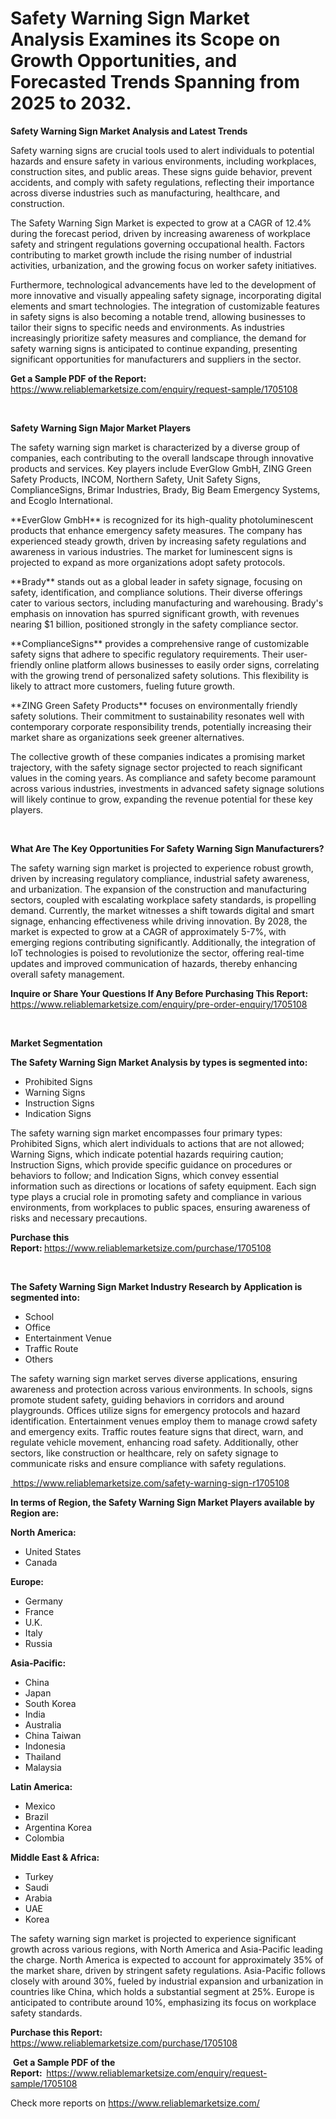 <p><h1>Safety Warning Sign Market Analysis Examines its Scope on Growth Opportunities, and Forecasted Trends Spanning from 2025 to 2032.</h1></p><p><strong>Safety Warning Sign Market Analysis and Latest Trends</strong></p>
<p><p>Safety warning signs are crucial tools used to alert individuals to potential hazards and ensure safety in various environments, including workplaces, construction sites, and public areas. These signs guide behavior, prevent accidents, and comply with safety regulations, reflecting their importance across diverse industries such as manufacturing, healthcare, and construction.</p><p>The Safety Warning Sign Market is expected to grow at a CAGR of 12.4% during the forecast period, driven by increasing awareness of workplace safety and stringent regulations governing occupational health. Factors contributing to market growth include the rising number of industrial activities, urbanization, and the growing focus on worker safety initiatives. </p><p>Furthermore, technological advancements have led to the development of more innovative and visually appealing safety signage, incorporating digital elements and smart technologies. The integration of customizable features in safety signs is also becoming a notable trend, allowing businesses to tailor their signs to specific needs and environments. As industries increasingly prioritize safety measures and compliance, the demand for safety warning signs is anticipated to continue expanding, presenting significant opportunities for manufacturers and suppliers in the sector.</p></p>
<p><strong>Get a Sample PDF of the Report:&nbsp;</strong> <a href="https://www.reliablemarketsize.com/enquiry/request-sample/1705108?utm_campaign=2355&utm_medium=2&utm_source=Github&utm_content=ia&utm_term=07022025&utm_id=safety-warning-sign">https://www.reliablemarketsize.com/enquiry/request-sample/1705108</a></p>
<p>&nbsp;</p>
<p><strong>Safety Warning Sign Major Market Players</strong></p>
<p><p>The safety warning sign market is characterized by a diverse group of companies, each contributing to the overall landscape through innovative products and services. Key players include EverGlow GmbH, ZING Green Safety Products, INCOM, Northern Safety, Unit Safety Signs, ComplianceSigns, Brimar Industries, Brady, Big Beam Emergency Systems, and Ecoglo International.</p><p>**EverGlow GmbH** is recognized for its high-quality photoluminescent products that enhance emergency safety measures. The company has experienced steady growth, driven by increasing safety regulations and awareness in various industries. The market for luminescent signs is projected to expand as more organizations adopt safety protocols.</p><p>**Brady** stands out as a global leader in safety signage, focusing on safety, identification, and compliance solutions. Their diverse offerings cater to various sectors, including manufacturing and warehousing. Brady's emphasis on innovation has spurred significant growth, with revenues nearing $1 billion, positioned strongly in the safety compliance sector.</p><p>**ComplianceSigns** provides a comprehensive range of customizable safety signs that adhere to specific regulatory requirements. Their user-friendly online platform allows businesses to easily order signs, correlating with the growing trend of personalized safety solutions. This flexibility is likely to attract more customers, fueling future growth.</p><p>**ZING Green Safety Products** focuses on environmentally friendly safety solutions. Their commitment to sustainability resonates well with contemporary corporate responsibility trends, potentially increasing their market share as organizations seek greener alternatives.</p><p>The collective growth of these companies indicates a promising market trajectory, with the safety signage sector projected to reach significant values in the coming years. As compliance and safety become paramount across various industries, investments in advanced safety signage solutions will likely continue to grow, expanding the revenue potential for these key players.</p></p>
<p>&nbsp;</p>
<p><strong>What Are The Key Opportunities For Safety Warning Sign Manufacturers?</strong></p>
<p><p>The safety warning sign market is projected to experience robust growth, driven by increasing regulatory compliance, industrial safety awareness, and urbanization. The expansion of the construction and manufacturing sectors, coupled with escalating workplace safety standards, is propelling demand. Currently, the market witnesses a shift towards digital and smart signage, enhancing effectiveness while driving innovation. By 2028, the market is expected to grow at a CAGR of approximately 5-7%, with emerging regions contributing significantly. Additionally, the integration of IoT technologies is poised to revolutionize the sector, offering real-time updates and improved communication of hazards, thereby enhancing overall safety management.</p></p>
<p><strong>Inquire or Share Your Questions If Any Before Purchasing This Report:</strong> <a href="https://www.reliablemarketsize.com/enquiry/pre-order-enquiry/1705108?utm_campaign=2355&utm_medium=2&utm_source=Github&utm_content=ia&utm_term=07022025&utm_id=safety-warning-sign">https://www.reliablemarketsize.com/enquiry/pre-order-enquiry/1705108</a></p>
<p>&nbsp;</p>
<p><strong>Market Segmentation</strong></p>
<p><strong>The Safety Warning Sign Market Analysis by types is segmented into:</strong></p>
<p><ul><li>Prohibited Signs</li><li>Warning Signs</li><li>Instruction Signs</li><li>Indication Signs</li></ul></p>
<p><p>The safety warning sign market encompasses four primary types: Prohibited Signs, which alert individuals to actions that are not allowed; Warning Signs, which indicate potential hazards requiring caution; Instruction Signs, which provide specific guidance on procedures or behaviors to follow; and Indication Signs, which convey essential information such as directions or locations of safety equipment. Each sign type plays a crucial role in promoting safety and compliance in various environments, from workplaces to public spaces, ensuring awareness of risks and necessary precautions.</p></p>
<p><strong>Purchase this Report:&nbsp;</strong><a href="https://www.reliablemarketsize.com/purchase/1705108?utm_campaign=2355&utm_medium=2&utm_source=Github&utm_content=ia&utm_term=07022025&utm_id=safety-warning-sign">https://www.reliablemarketsize.com/purchase/1705108</a></p>
<p>&nbsp;</p>
<p><strong>The Safety Warning Sign Market Industry Research by Application is segmented into:</strong></p>
<p><ul><li>School</li><li>Office</li><li>Entertainment Venue</li><li>Traffic Route</li><li>Others</li></ul></p>
<p><p>The safety warning sign market serves diverse applications, ensuring awareness and protection across various environments. In schools, signs promote student safety, guiding behaviors in corridors and around playgrounds. Offices utilize signs for emergency protocols and hazard identification. Entertainment venues employ them to manage crowd safety and emergency exits. Traffic routes feature signs that direct, warn, and regulate vehicle movement, enhancing road safety. Additionally, other sectors, like construction or healthcare, rely on safety signage to communicate risks and ensure compliance with safety regulations.</p></p>
<p><a href="https://www.reliablemarketsize.com/safety-warning-sign-r1705108?utm_campaign=2355&utm_medium=2&utm_source=Github&utm_content=ia&utm_term=07022025&utm_id=safety-warning-sign">&nbsp;https://www.reliablemarketsize.com/safety-warning-sign-r1705108</a></p>
<p><strong>In terms of Region, the Safety Warning Sign Market Players available by Region are:</strong></p>
<p>
    <p> <strong> North America: </strong>
        <ul>
            <li>United States</li>
            <li>Canada</li>
        </ul>
        </p> 
    <p> <strong> Europe: </strong>
        <ul>
            <li>Germany</li>
            <li>France</li>
            <li>U.K.</li>
            <li>Italy</li>
            <li>Russia</li>
        </ul>
        </p> 
    <p> <strong> Asia-Pacific: </strong>
        <ul>
            <li>China</li>
            <li>Japan</li>
            <li>South Korea</li>
            <li>India</li>
            <li>Australia</li>
            <li>China Taiwan</li>
            <li>Indonesia</li>
            <li>Thailand</li>
            <li>Malaysia</li>
        </ul>
        </p> 
    <p> <strong> Latin America: </strong>
        <ul>
            <li>Mexico</li>
            <li>Brazil</li>
            <li>Argentina Korea</li>
            <li>Colombia</li>
        </ul>
        </p> 
    <p> <strong> Middle East & Africa: </strong>
        <ul>
            <li>Turkey</li>
            <li>Saudi</li>
            <li>Arabia</li>
            <li>UAE</li>
            <li>Korea</li>
        </ul>
    </p>
    </p>
<p><p>The safety warning sign market is projected to experience significant growth across various regions, with North America and Asia-Pacific leading the charge. North America is expected to account for approximately 35% of the market share, driven by stringent safety regulations. Asia-Pacific follows closely with around 30%, fueled by industrial expansion and urbanization in countries like China, which holds a substantial segment at 25%. Europe is anticipated to contribute around 10%, emphasizing its focus on workplace safety standards.</p></p>
<p><strong>Purchase this Report: </strong><a href="https://www.reliablemarketsize.com/purchase/1705108?utm_campaign=2355&utm_medium=2&utm_source=Github&utm_content=ia&utm_term=07022025&utm_id=safety-warning-sign">https://www.reliablemarketsize.com/purchase/1705108</a></p>
<p>&nbsp;<strong>Get a Sample PDF of the Report:&nbsp;&nbsp;</strong><a href="https://www.reliablemarketsize.com/enquiry/request-sample/1705108?utm_campaign=2355&utm_medium=2&utm_source=Github&utm_content=ia&utm_term=07022025&utm_id=safety-warning-sign">https://www.reliablemarketsize.com/enquiry/request-sample/1705108</a></p>
<p><strong></strong></p>
<p>Check more reports on <a href="https://www.reliablemarketsize.com/?utm_campaign=2355&utm_medium=2&utm_source=Github&utm_content=ia&utm_term=07022025&utm_id=safety-warning-sign">https://www.reliablemarketsize.com/</a></p>